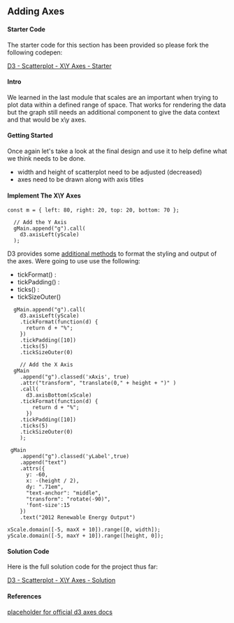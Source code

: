 ## Adding Axes

#### Starter Code

The starter code for this section has been provided so please fork the following codepen: 

[D3 - Scatterplot - X\Y Axes - Starter](https://codepen.io/jkeohan/pen/yvdyyr)

#### Intro

We learned in the last module that scales are an important when trying to plot data within a defined range of space. That works for rendering the data but the graph still needs an additional component to give the data context and that would be x\y axes.  

#### Getting Started

Once again let's take a look at the final design and use it to help define what we think needs to be done. 

- width and height of scatterplot need to be adjusted (decreased)
- axes need to be drawn along with axis titles

#### Implement The X\Y Axes


```
const m = { left: 80, right: 20, top: 20, bottom: 70 };
```

```
  // Add the Y Axis
  gMain.append("g").call(
    d3.axisLeft(yScale)
  );
```

D3 provides some [additional methods]() to format the styling and output of the axes.   Were going to use use the following:

- tickFormat() : 
- tickPadding() : 
- ticks() : 
- tickSizeOuter()

```
  gMain.append("g").call(
    d3.axisLeft(yScale)
    .tickFormat(function(d) {
      return d + "%";
    })
    .tickPadding([10])
    .ticks(5)
    .tickSizeOuter(0)
```

```
	// Add the X Axis
  gMain
    .append("g").classed('xAxis', true)
    .attr("transform", "translate(0," + height + ")" )
    .call(
      d3.axisBottom(xScale)
    .tickFormat(function(d) {
        return d + "%";
      })
    .tickPadding([10])
    .ticks(5)
    .tickSizeOuter(0)
    );
```


```
 gMain
    .append("g").classed('yLabel',true)
    .append("text")
    .attrs({
      y: -60,
      x: -(height / 2),
      dy: ".71em",
      "text-anchor": "middle",
      "transform": "rotate(-90)",
      'font-size':15
    })
    .text("2012 Renewable Energy Output")
```

```
xScale.domain([-5, maxX + 10]).range([0, width]);
yScale.domain([-5, maxY + 10]).range([height, 0]);
```
#### Solution Code

Here is the full solution code for the project thus far:

[D3 - Scatterplot - X\Y Axes - Solution ](https://codepen.io/jkeohan/pen/BYejOg)

#### References

[placeholder for official d3 axes docs]()